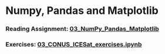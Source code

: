 # Numpy, Pandas and Matplotlib

### Reading Assignment: [03_NumPy_Pandas_Matplotlib](03_NumPy_Pandas_Matplotlib_prep.md)
### Exercises: [03_CONUS_ICESat_exercises.ipynb](03_CONUS_ICESat_exercises.ipynb)
